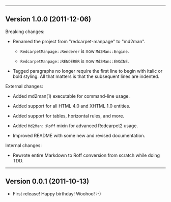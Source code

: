 ------------------------------------------------------------------------------
Version 1.0.0 (2011-12-06)
------------------------------------------------------------------------------

Breaking changes:

* Renamed the project from "redcarpet-manpage" to "md2man".

  * `RedcarpetManpage::Renderer` is now `Md2Man::Engine`.

  * `RedcarpetManpage::RENDERER` is now `Md2Man::ENGINE`.

* Tagged paragraphs no longer require the first line to begin with italic or
  bold styling.  All that matters is that the subsequent lines are indented.

External changes:

* Added md2man(1) executable for command-line usage.

* Added support for all HTML 4.0 and XHTML 1.0 entities.

* Added support for tables, horizontal rules, and more.

* Added `Md2Man::Roff` mixin for advanced Redcarpet2 usage.

* Improved README with some new and revised documentation.

Internal changes:

* Rewrote entire Markdown to Roff conversion from scratch while doing TDD.

------------------------------------------------------------------------------
Version 0.0.1 (2011-10-13)
------------------------------------------------------------------------------

* First release! Happy birthday! Woohoo! :-)
